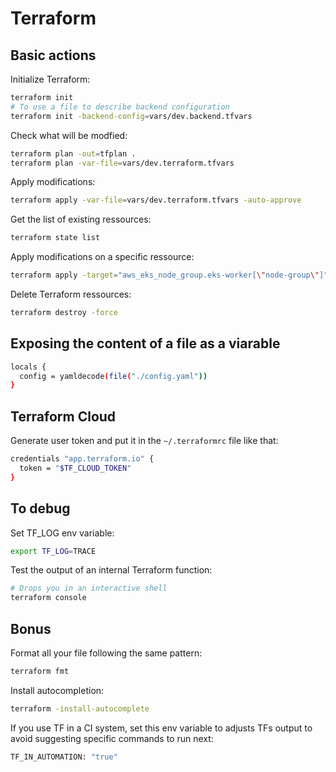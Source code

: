 # Terraform

## Basic actions

Initialize Terraform:

```bash
terraform init
# To use a file to describe backend configuration
terraform init -backend-config=vars/dev.backend.tfvars
```

Check what will be modfied:

```bash
terraform plan -out=tfplan .
terraform plan -var-file=vars/dev.terraform.tfvars
```

Apply modifications:

```bash
terraform apply -var-file=vars/dev.terraform.tfvars -auto-approve
```

Get the list of existing ressources:

```bash
terraform state list
```

Apply modifications on a specific ressource:

```bash
terraform apply -target="aws_eks_node_group.eks-worker[\"node-group\"]" -var-file=vars/dev.terraform.tfvars -auto-approve
```

Delete Terraform ressources:

```bash
terraform destroy -force
```

## Exposing the content of a file as a viarable

```bash
locals {
  config = yamldecode(file("./config.yaml"))
}
```

## Terraform Cloud

Generate user token and put it in the `~/.terraformrc` file like that:

```bash
credentials "app.terraform.io" {
  token = "$TF_CLOUD_TOKEN"
}
```

## To debug

Set TF_LOG env variable:

```bash
export TF_LOG=TRACE
```

Test the output of an internal Terraform function:

```bash
# Drops you in an interactive shell
terraform console
```

## Bonus

Format all your file following the same pattern:

```bash
terraform fmt
```

Install autocompletion:

```bash
terraform -install-autocomplete
```

If you use TF in a CI system, set this env variable to adjusts TFs output to avoid suggesting specific commands to run next:

```bash
TF_IN_AUTOMATION: "true"
```

